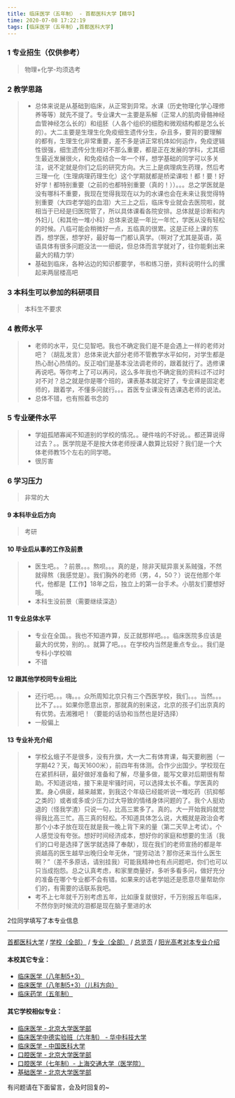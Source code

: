 ```yaml
---
title: 临床医学（五年制） - 首都医科大学【精华】
time: 2020-07-08 17:22:19
tags: [临床医学（五年制）,首都医科大学]
---
```

### 1 专业招生（仅供参考）  
> 物理+化学-均须选考


### 2 教学思路
> - 总体来说是从基础到临床，从正常到异常。水课（历史物理化学心理修养等等）就先不提了。专业课大一主要是系解（正常人的肌肉骨骼神经血管神经怎么长的）和组胚（人各个组织的细胞和微观结构都是怎么长的）。大二主要是生理生化免疫细生遗传分生，杂且多，要背的要理解的都有，生理生化非常重要，差不多是讲正常机体如何运作，免疫逻辑性很强，细生遗传分生相对不那么重要，都是正在发展的学科，尤其细生最近发展很火，和免疫结合一年一个样，想学基础的同学可以多关注，说不定就是你们之后的研究方向。大三上是病理病生药理，然后考三理一化（生理病理药理生化）这个学期就都是桥梁课啦！都！要！好好学！都特别重要（之前的也都特别重要（真的！））。。。总之学医就是没有哪科不重要，我现在觉得我现在以为的水课也会在未来让我觉得特别重要（大四老学姐的血泪）大三上之后，临床专业就会去医院啦，就相当于已经是归医院管了，所以具体课看各院安排。总体就是诊断和内外妇儿（和其他一堆小科）总体来说是一年比一年忙，学医从没有轻松的时候。八临可能会稍微好一点，五临真的很累。这是正经上课的东西，想学医，想学好，最好每一门都认真学。（啊对了尤其是英语，英语具体有很多问题没法一一细说，但总体而言学就对了，往你能剩出来最大的精力学）
> - 基础到临床，各种沾边的知识都要学，书和练习册，资料说明什么的摞起来两层楼高吧


### 3 本科生可以参加的科研项目
>  本科生不要求


### 4 教师水平
> - 老师的水平，见仁见智吧。我也不确定我们是不是会遇上一样的老师对吧？（胡乱发言）总体来说大部分老师不管教学水平如何，对学生都是热心耐心热情的。反正咱们是基本没法调老师的，跟着就行了。选修课再说吧。等你考上了可以再问，这么多年我也不确定我的资料过不过时对不对？总之就是你是哪个班的，课表基本就定好了，专业课是固定老师的，跟着学，不懂多问就行。。。首医专业课没有选课选老师的说法。
> - 总体不错，也有照着书念的


### 5 专业硬件水平
> - 学姐孤陋寡闻不知道别的学校的情况。。硬件啥的不好说。。都还算说得过去？。。医学院是不是按大体老师授课人数算比较好？我们是一个大体老师教15个左右的同学嗯。
> - 很厉害


### 6 学习压力
> 非常的大

#### 9 本科毕业后方向
> 考研


#### 10 毕业后从事的工作及前景
> - 医生吧。。？前景。。。熬呗。。。真的是，除非天赋异禀关系贼强，不然就得熬（我感觉是）。我们胸外的老师（男，4，50？）说在他那个年代，他都是【工作】18年之后，独立上的第一台手术。小朋友们要想好哦。
> - 本科生没前景（需要继续深造）


#### 11 专业总体水平
> - 专业在全国。。我也不知道咋算，反正就那样吧。。。临床医院多应该是最大的优势，别的。。就算了吧。。。在学校内当然是重点专业。。我们是专科小学校嘛
> - 不错

#### 12 跟其他学校同专业相比
> - 还行吧。。。嗨。。。众所周知北京只有三个西医学校，我们。。。当然。。。比不了。。。如果你愿意出京，那就真的别来这，北京的孩子们出京真的有优势。去湘雅吧！（要能的话协和当然也是好选择）
> - 一般偏上


#### 13 专业补充介绍
> - 学校幺蛾子不是很多，没有升旗，大一大二有体育课，每天要刷圈（一学期42？天，每天1600米），前四年有体测。合作少出国少。学校现在在紧抓科研，最好做好准备和了解，尽量多做，能写文章对后期很有帮助。不知道说啥，接下来是牢骚时间，可以选择太长不看。学医真的累。身心俱疲，越来越累，到我这个年级已经能听说一堆吃药（抗抑郁之类的）或者或多或少压力过大导致的情绪身体问题的了。我个人挺劝退的（怪我学渣）只说一句，比高三累多了。真的。大一开始我妈就觉得我比高三忙。高三真的轻松。不知道具体怎么说，大概就是政治会考那个小本子放在现在就是我一晚上背下来的量（第二天早上考试）。个人感觉没有夸张。想好时间经济成本，想好你的家庭和想要的生活（我们的口号是选择了医学就选择了奉献），现在我们的老师宣扬的都是年资越高的医生越早出晚归全年无休，“提劳动法？那你还来当什么医生啊？”（差不多原话，请别挂我）可能我精神也有点问题吧，你们也可以只当成抱怨。总之认真考虑，和家里商量好，多听多看多问，做好充分的准备在哪个专业都不会有错。如果来的话老学姐还是愿意尽量帮助你们的，有需要的话联系我吧。
> - 考不上七年就千万别考虑五年，比如康复就很好，千万别报五年临床，不然你到时候流的泪都是现在脑子里进的水

2位同学填写了本专业信息
***
[首都医科大学](http://www.jianshu.com/p/df86589e0f1d) / [学校（全部）](http://www.jianshu.com/p/3efa6bcca419) / [专业（全部）](http://www.jianshu.com/p/2d4c6d3552c2) / [总览页](http://www.jianshu.com/p/445daeb4fa00) / [阳光高考对本专业介绍](http://gaokao.chsi.com.cn/sch/zyk/view.do?schId=73394594&specId=73385072
)
#### 本校其它专业：
- [临床医学（八年制5+3）](http://www.jianshu.com/p/9959d7895886)
- [临床医学（八年制5+3）（儿科方向）](https://www.jianshu.com/p/a53ce68e61ac)
- [临床药学（五年制）](http://www.jianshu.com/p/6c0e8ed545fd)

#### 其它学校相似专业：
- [临床医学 - 北京大学医学部](http://www.jianshu.com/p/fc8f1415787d)
- [临床医学中德实验班（六年制） - 华中科技大学](http://www.jianshu.com/p/c6c73939dff9)
- [临床医学 - 中国医科大学](http://www.jianshu.com/p/6ff86ee1e84a)
- [口腔医学 - 北京大学医学部](http://www.jianshu.com/p/ba5dd8a6a86a )
- [口腔医学（七年制）- 上海交通大学（医学院）](http://www.jianshu.com/p/563f4bf857b0)
- [基础医学 - 北京大学医学部](http://www.jianshu.com/p/66c1f9a9ed13)

有问题请在下面留言，会及时回复的~